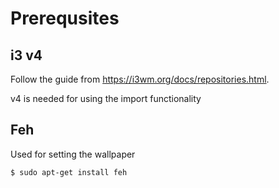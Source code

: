# Prerequsites

## i3 v4

Follow the guide from https://i3wm.org/docs/repositories.html.

v4 is needed for using the import functionality

## Feh

Used for setting the wallpaper

```
$ sudo apt-get install feh
```